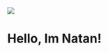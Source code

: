 <img src="https://github.com/pr2tik1/pr2tik1/blob/master/IMAGE-NAME">

<div id="banner" class="cycle-slideshow" data-cycle-slides="> div">
	<div id="b1">
		<span>
			<h1>Hello, Im Natan!</h1>
			<p></p>
		</span>
	</div>
	
</div>
